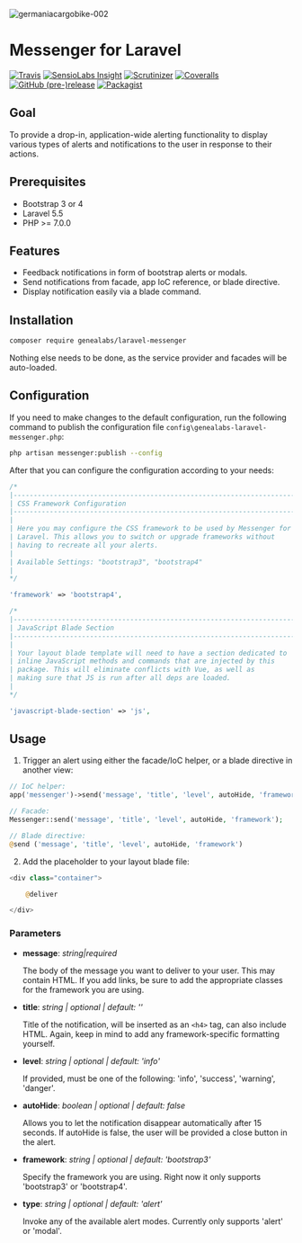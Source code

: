 ![germaniacargobike-002](https://user-images.githubusercontent.com/1791050/30284899-2fcd34be-96d1-11e7-8ded-c41b7e9f5879.jpg)

# Messenger for Laravel
[![Travis](https://img.shields.io/travis/GeneaLabs/laravel-messenger.svg)](https://travis-ci.org/GeneaLabs/laravel-messenger)
[![SensioLabs Insight](https://img.shields.io/sensiolabs/i/90b80280-406d-419e-b02a-5debc51e709d.svg)](https://insight.sensiolabs.com/projects/90b80280-406d-419e-b02a-5debc51e709d/analyses/1)
[![Scrutinizer](https://img.shields.io/scrutinizer/g/GeneaLabs/laravel-messenger.svg)](https://scrutinizer-ci.com/g/GeneaLabs/laravel-messenger)
[![Coveralls](https://img.shields.io/coveralls/GeneaLabs/laravel-messenger.svg)](https://coveralls.io/github/GeneaLabs/laravel-messenger)
[![GitHub (pre-)release](https://img.shields.io/github/release/GeneaLabs/laravel-messenger/all.svg)](https://github.com/GeneaLabs/laravel-messenger)
[![Packagist](https://img.shields.io/packagist/dt/GeneaLabs/laravel-messenger.svg)](https://packagist.org/packages/genealabs/laravel-messenger)

## Goal
To provide a drop-in, application-wide alerting functionality to display various
 types of alerts and notifications to the user in response to their actions.

## Prerequisites
- Bootstrap 3 or 4
- Laravel 5.5
- PHP >= 7.0.0

## Features
- Feedback notifications in form of bootstrap alerts or modals.
- Send notifications from facade, app IoC reference, or blade
  directive.
- Display notification easily via a blade command.

## Installation
```sh
composer require genealabs/laravel-messenger
```

Nothing else needs to be done, as the service provider and facades will be auto-loaded.

## Configuration
If you need to make changes to the default configuration, run the following
command to publish the configuration file `config\genealabs-laravel-messenger.php`:
```sh
php artisan messenger:publish --config
```

After that you can configure the configuration according to your needs:
```php
/*
|--------------------------------------------------------------------------
| CSS Framework Configuration
|--------------------------------------------------------------------------
|
| Here you may configure the CSS framework to be used by Messenger for
| Laravel. This allows you to switch or upgrade frameworks without
| having to recreate all your alerts.
|
| Available Settings: "bootstrap3", "bootstrap4"
|
*/

'framework' => 'bootstrap4',

/*
|--------------------------------------------------------------------------
| JavaScript Blade Section
|--------------------------------------------------------------------------
|
| Your layout blade template will need to have a section dedicated to
| inline JavaScript methods and commands that are injected by this
| package. This will eliminate conflicts with Vue, as well as
| making sure that JS is run after all deps are loaded.
|
*/

'javascript-blade-section' => 'js',
```

## Usage
1. Trigger an alert using either the facade/IoC helper, or a blade directive
  in another view:
  ```php
  // IoC helper:
  app('messenger')->send('message', 'title', 'level', autoHide, 'framework');

  // Facade:
  Messenger::send('message', 'title', 'level', autoHide, 'framework');

  // Blade directive:
  @send ('message', 'title', 'level', autoHide, 'framework')
  ```
2. Add the placeholder to your layout blade file:
  ```php
  <div class="container">

      @deliver

  </div>
  ```

### Parameters
- **message**: _string|required_

  The body of the message you want to deliver to your user. This may contain
  HTML. If you add links, be sure to add the appropriate classes for the
  framework you are using.
- **title**: _string | optional | default: ''_

  Title of the notification, will be inserted as an `<h4>` tag, can also include
  HTML. Again, keep in mind to add any framework-specific formatting yourself.
- **level**: _string | optional | default: 'info'_

  If provided, must be one of the following: 'info', 'success', 'warning',
  'danger'.
- **autoHide**: _boolean | optional | default: false_

  Allows you to let the notification disappear automatically after 15 seconds. If
  autoHide is false, the user will be provided a close button in the alert.
- **framework**: _string | optional | default: 'bootstrap3'_

  Specify the framework you are using. Right now it only supports 'bootstrap3'
  or 'bootstrap4'.
- **type**: _string | optional | default: 'alert'_

  Invoke any of the available alert modes. Currently only supports 'alert' or
  'modal'.
